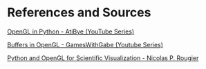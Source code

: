 # References and Sources

<a href="https://www.youtube.com/watch?v=LqPPvPKUfV4&list=PL1P11yPQAo7opIg8r-4BMfh1Z_dCOfI0y">OpenGL in Python - AtiBye (YouTube Series)</a>

<a href="https://www.youtube.com/watch?v=N7kyXkK2E5s&t=1011s"> Buffers in OpenGL - GamesWithGabe (Youtube Series) </a>

<a href="https://www.labri.fr/perso/nrougier/python-opengl/"> Python and OpenGL for Scientific Visualization - Nicolas P. Rougier </a>